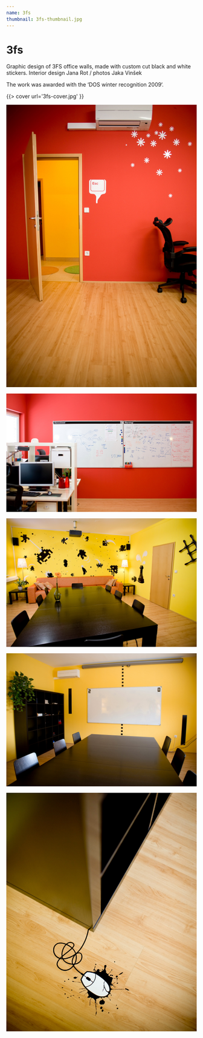```yaml
---
name: 3fs
thumbnail: 3fs-thumbnail.jpg
---
```

# 3fs

Graphic design of 3FS office walls, made with custom cut black and white stickers.
Interior design Jana Rot / photos Jaka Vinšek

The work was awarded with the ‘DOS winter recognition 2009‘.

{{> cover url='3fs-cover.jpg' }}

![](3fs/2.JPG)

![](3fs/3.JPG)

![](3fs/4.JPG)

![](3fs/5.JPG)

![](3fs/6.JPG)